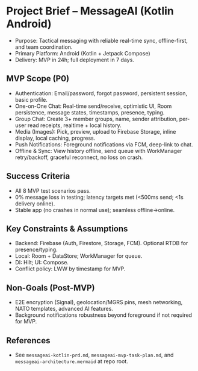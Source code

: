 # Project Brief – MessageAI (Kotlin Android)

- Purpose: Tactical messaging with reliable real-time sync, offline-first, and team coordination.
- Primary Platform: Android (Kotlin + Jetpack Compose)
- Delivery: MVP in 24h; full deployment in 7 days.

## MVP Scope (P0)
- Authentication: Email/password, forgot password, persistent session, basic profile.
- One-on-One Chat: Real-time send/receive, optimistic UI, Room persistence, message states, timestamps, presence, typing.
- Group Chat: Create 3+ member groups, name, sender attribution, per-user read receipts, realtime + local history.
- Media (Images): Pick, preview, upload to Firebase Storage, inline display, local caching, progress.
- Push Notifications: Foreground notifications via FCM, deep-link to chat.
- Offline & Sync: View history offline, send queue with WorkManager retry/backoff, graceful reconnect, no loss on crash.

## Success Criteria
- All 8 MVP test scenarios pass.
- 0% message loss in testing; latency targets met (<500ms send; <1s delivery online).
- Stable app (no crashes in normal use); seamless offline→online.

## Key Constraints & Assumptions
- Backend: Firebase (Auth, Firestore, Storage, FCM). Optional RTDB for presence/typing.
- Local: Room + DataStore; WorkManager for queue.
- DI: Hilt; UI: Compose.
- Conflict policy: LWW by timestamp for MVP.

## Non-Goals (Post-MVP)
- E2E encryption (Signal), geolocation/MGRS pins, mesh networking, NATO templates, advanced AI features.
- Background notifications robustness beyond foreground if not required for MVP.

## References
- See `messageai-kotlin-prd.md`, `messageai-mvp-task-plan.md`, and `messageai-architecture.mermaid` at repo root.
